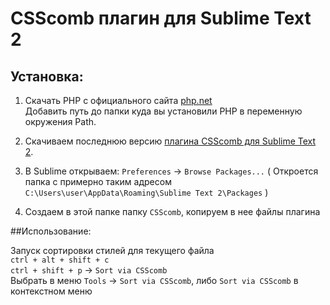 # CSScomb плагин для  Sublime Text 2


## Установка:

1. Скачать PHP с официального сайта [php.net](http://windows.php.net/download/)  
Добавить путь до папки куда вы установили PHP в переменную окружения Path.

2. Скачиваем последнюю версию [плагина CSScomb для Sublime Text 2](https://github.com/i-akhmadullin/Sublime-CSSComb).

3. В Sublime открываем: `Preferences` -> `Browse Packages...` ( Откроется папка с примерно таким адресом `C:\Users\user\AppData\Roaming\Sublime Text 2\Packages` )

4. Создаем в этой папке папку `CSScomb`, копируем в нее файлы плагина


##Использование: 

Запуск сортировки стилей для текущего файла  
`ctrl + alt + shift + c`  
`ctrl + shift + p` -> `Sort via CSScomb`  
Выбрать в меню `Tools` -> `Sort via CSScomb`, либо `Sort via CSScomb` в контекстном меню